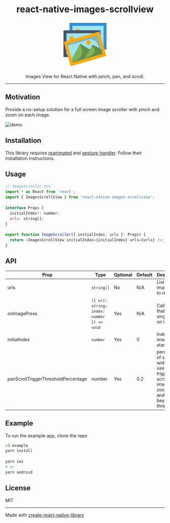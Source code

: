 <div align="center">
  <h1>react-native-images-scrollview</h1>
  <a href="https://www.youtube.com/watch?v=3jqTqrGtGjg">
    <img alt="photos" width=150 src="photos.svg">
  </a>
  <p>Images View for React Native with pinch, pan, and scroll.</p>
</div>
<hr />

## Motivation

Provide a no-setup solution for a full screen image scroller with pinch and zoom on each image.

<img alt="demo" src="./__tests__/demo.gif" width=300 height=605/>

## Installation

This library requires [reanimated](https://docs.swmansion.com/react-native-reanimated/docs/fundamentals/installation) and [gesture-handler](https://docs.swmansion.com/react-native-gesture-handler/docs/installation). Follow their installation instructions.

## Usage

```js
// ImageScroller.tsx
import * as React from 'react';
import { ImagesScrollView } from 'react-native-images-scrollview';

interface Props {
  initialIndex?: number;
  urls: string[];
}

export function ImageScroller({ initialIndex, urls }: Props) {
  return <ImagesScrollView initialIndex={initialIndex} urls={urls} />;
}
```

## API

| Prop                                | Type                                       | Optional | Default | Description                                                                                         |
| ----------------------------------- | ------------------------------------------ | -------- | ------- | --------------------------------------------------------------------------------------------------- |
| urls                                | `string[]`                                 | No       | N/A     | List of image urls to render.                                                                       |
| onImagePress                        | `({ uri: string; index: number }) => void` | Yes      | N/A     | Callback that fires on single tap on image.                                                         |
| initialIndex                        | `number`                                   | Yes      | 0       | Index of image so start on.                                                                         |
| panScrollTriggerThresholdPercentage | number                                     | Yes      | 0.2     | percentage of screen width to use to trigger scroll if image is zoomed and panned beyond threshold. |

## Example

To run the example app, clone the repo

```bash
cd example
yarn install

yarn ios
# or
yarn android
```

## License

MIT

---

Made with [create-react-native-library](https://github.com/callstack/react-native-builder-bob)
